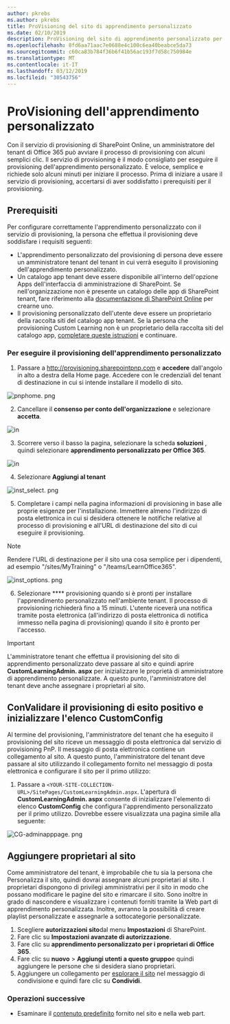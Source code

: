 ```yaml
---
author: pkrebs
ms.author: pkrebs
title: ProVisioning del sito di apprendimento personalizzato
ms.date: 02/10/2019
description: ProVisioning del sito di apprendimento personalizzato per Office 365 tramite il motore di provisioning di SharePoint
ms.openlocfilehash: 8fd6aa71aac7e0688e4c100c6ea40beabce5da73
ms.sourcegitcommit: c60ca83b784f36b6f41b56ac193f7d58c750984e
ms.translationtype: MT
ms.contentlocale: it-IT
ms.lasthandoff: 03/12/2019
ms.locfileid: "30543756"
---
```

# <a name="provision-custom-learning"></a>ProVisioning dell'apprendimento personalizzato 

Con il servizio di provisioning di SharePoint Online, un amministratore del tenant di Office 365 può avviare il processo di provisioning con alcuni semplici clic. Il servizio di provisioning è il modo consigliato per eseguire il provisioning dell'apprendimento personalizzato. È veloce, semplice e richiede solo alcuni minuti per iniziare il processo. Prima di iniziare a usare il servizio di provisioning, accertarsi di aver soddisfatto i prerequisiti per il provisioning.

## <a name="prerequisites"></a>Prerequisiti
 
Per configurare correttamente l'apprendimento personalizzato con il servizio di provisioning, la persona che effettua il provisioning deve soddisfare i requisiti seguenti: 
 
- L'apprendimento personalizzato del provisioning di persona deve essere un amministratore tenant del tenant in cui verrà eseguito il provisioning dell'apprendimento personalizzato.  
- Un catalogo app tenant deve essere disponibile all'interno dell'opzione Apps dell'interfaccia di amministrazione di SharePoint. Se nell'organizzazione non è presente un catalogo delle app di SharePoint tenant, fare riferimento alla [documentazione di SharePoint Online](https://docs.microsoft.com/en-us/sharepoint/use-app-catalog) per crearne uno.  
- Il provisioning personalizzato dell'utente deve essere un proprietario della raccolta siti del catalogo app tenant. Se la persona che provisioning Custom Learning non è un proprietario della raccolta siti del catalogo app, [completare queste istruzioni](addappadmin.md) e continuare. 

### <a name="to-provision-custom-learning"></a>Per eseguire il provisioning dell'apprendimento personalizzato

1. Passare a http://provisioning.sharepointpnp.com e **accedere** dall'angolo in alto a destra della Home page.  Accedere con le credenziali del tenant di destinazione in cui si intende installare il modello di sito.

![pnphome. png](media/inst_signin.png)

2. Cancellare il **consenso per conto dell'organizzazione** e selezionare **accetta**.

![in](media/inst_perms.png)

3. Scorrere verso il basso la pagina, selezionare la scheda **soluzioni** , quindi selezionare **apprendimento personalizzato per Office 365**. 

![in](media/inst_select.png)

4. Selezionare **Aggiungi al tenant**

![inst_select. png](media/inst_add.png)

5. Completare i campi nella pagina informazioni di provisioning in base alle proprie esigenze per l'installazione. Immettere almeno l'indirizzo di posta elettronica in cui si desidera ottenere le notifiche relative al processo di provisioning e all'URL di destinazione del sito di cui eseguire il provisioning.  
> [!NOTE]
> Rendere l'URL di destinazione per il sito una cosa semplice per i dipendenti, ad esempio "/sites/MyTraining" o "/teams/LearnOffice365".

![inst_options. png](media/inst_options.png)

6. Selezionare **** provisioning quando si è pronti per installare l'apprendimento personalizzato nell'ambiente tenant.  Il processo di provisioning richiederà fino a 15 minuti. L'utente riceverà una notifica tramite posta elettronica (all'indirizzo di posta elettronica di notifica immesso nella pagina di provisioning) quando il sito è pronto per l'accesso. 

> [!IMPORTANT]
> L'amministratore tenant che effettua il provisioning del sito di apprendimento personalizzato deve passare al sito e quindi aprire **CustomLearningAdmin. aspx** per inizializzare le proprietà di amministratore di apprendimento personalizzate. A questo punto, l'amministratore del tenant deve anche assegnare i proprietari al sito. 

## <a name="validate-provisioning-success-and-initialize-the-customconfig-list"></a>ConValidare il provisioning di esito positivo e inizializzare l'elenco CustomConfig

Al termine del provisioning, l'amministratore del tenant che ha eseguito il provisioning del sito riceve un messaggio di posta elettronica dal servizio di provisioning PnP. Il messaggio di posta elettronica contiene un collegamento al sito. A questo punto, l'amministratore del tenant deve passare al sito utilizzando il collegamento fornito nel messaggio di posta elettronica e configurare il sito per il primo utilizzo:

1. Passare a `<YOUR-SITE-COLLECTION-URL>/SitePages/CustomLearningAdmin.aspx`. L'apertura di **CustomLearningAdmin. aspx** consente di inizializzare l'elemento di elenco **CustomConfig** che configura l'apprendimento personalizzato per il primo utilizzo. Dovrebbe essere visualizzata una pagina simile alla seguente:

![CG-adminapppage. png](media/cg-adminapppage.png)

## <a name="add-owners-to-site"></a>Aggiungere proprietari al sito
Come amministratore del tenant, è improbabile che tu sia la persona che Personalizza il sito, quindi dovrai assegnare alcuni proprietari al sito. I proprietari dispongono di privilegi amministrativi per il sito in modo che possano modificare le pagine del sito e rimarcare il sito. Sono inoltre in grado di nascondere e visualizzare i contenuti forniti tramite la Web part di apprendimento personalizzata. Inoltre, avranno la possibilità di creare playlist personalizzate e assegnarle a sottocategorie personalizzate.  

1. Scegliere **autorizzazioni sito**dal menu **Impostazioni** di SharePoint.
2. Fare clic su **Impostazioni avanzate di autorizzazione**.
3. Fare clic su **apprendimento personalizzato per i proprietari di Office 365**.
4. Fare clic su **nuovo** > **Aggiungi utenti a questo gruppo**e quindi aggiungere le persone che si desidera siano proprietari. 
5. Aggiungere un collegamento per [esplorare il sito](https://docs.microsoft.com/en-us/Office365/CustomLearning/custom_explore) nel messaggio di condivisione e quindi fare clic su **Condividi**.

### <a name="next-steps"></a>Operazioni successive
- Esaminare il [contenuto predefinito](custom_exploresite.md) fornito nel sito e nella web part.
